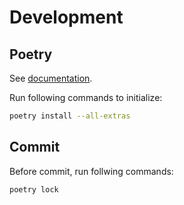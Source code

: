 # Development

## Poetry

See [documentation](https://python-poetry.org/docs/#installation).

Run following commands to initialize:

```bash
poetry install --all-extras
```

## Commit

Before commit, run follwing commands:

```bash
poetry lock
```
